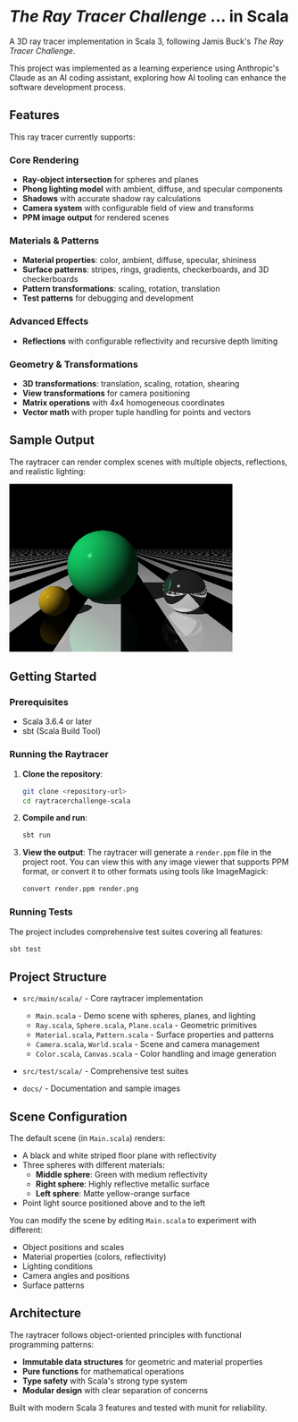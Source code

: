 # *The Ray Tracer Challenge* ... in Scala

A 3D ray tracer implementation in Scala 3, following Jamis Buck's *The Ray Tracer Challenge*.

This project was implemented as a learning experience using Anthropic's Claude as an AI coding assistant, exploring how AI tooling can enhance the software development process.

## Features

This ray tracer currently supports:

### Core Rendering
- **Ray-object intersection** for spheres and planes
- **Phong lighting model** with ambient, diffuse, and specular components
- **Shadows** with accurate shadow ray calculations
- **Camera system** with configurable field of view and transforms
- **PPM image output** for rendered scenes

### Materials & Patterns
- **Material properties**: color, ambient, diffuse, specular, shininess
- **Surface patterns**: stripes, rings, gradients, checkerboards, and 3D checkerboards
- **Pattern transformations**: scaling, rotation, translation
- **Test patterns** for debugging and development

### Advanced Effects
- **Reflections** with configurable reflectivity and recursive depth limiting

### Geometry & Transformations
- **3D transformations**: translation, scaling, rotation, shearing
- **View transformations** for camera positioning
- **Matrix operations** with 4x4 homogeneous coordinates
- **Vector math** with proper tuple handling for points and vectors

## Sample Output

The raytracer can render complex scenes with multiple objects, reflections, and realistic lighting:

![Sample raytraced scene with reflections](docs/reflection.png)

## Getting Started

### Prerequisites
- Scala 3.6.4 or later
- sbt (Scala Build Tool)

### Running the Raytracer

1. **Clone the repository**:
   ```bash
   git clone <repository-url>
   cd raytracerchallenge-scala
   ```

2. **Compile and run**:
   ```bash
   sbt run
   ```

3. **View the output**:
   The raytracer will generate a `render.ppm` file in the project root. You can view this with any image viewer that supports PPM format, or convert it to other formats using tools like ImageMagick:
   ```bash
   convert render.ppm render.png
   ```

### Running Tests

The project includes comprehensive test suites covering all features:

```bash
sbt test
```

## Project Structure

- `src/main/scala/` - Core raytracer implementation
  - `Main.scala` - Demo scene with spheres, planes, and lighting
  - `Ray.scala`, `Sphere.scala`, `Plane.scala` - Geometric primitives
  - `Material.scala`, `Pattern.scala` - Surface properties and patterns
  - `Camera.scala`, `World.scala` - Scene and camera management
  - `Color.scala`, `Canvas.scala` - Color handling and image generation
  
- `src/test/scala/` - Comprehensive test suites
- `docs/` - Documentation and sample images

## Scene Configuration

The default scene (in `Main.scala`) renders:
- A black and white striped floor plane with reflectivity
- Three spheres with different materials:
  - **Middle sphere**: Green with medium reflectivity
  - **Right sphere**: Highly reflective metallic surface
  - **Left sphere**: Matte yellow-orange surface
- Point light source positioned above and to the left

You can modify the scene by editing `Main.scala` to experiment with different:
- Object positions and scales
- Material properties (colors, reflectivity)
- Lighting conditions
- Camera angles and positions
- Surface patterns

## Architecture

The raytracer follows object-oriented principles with functional programming patterns:
- **Immutable data structures** for geometric and material properties
- **Pure functions** for mathematical operations
- **Type safety** with Scala's strong type system
- **Modular design** with clear separation of concerns

Built with modern Scala 3 features and tested with munit for reliability.
